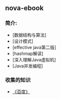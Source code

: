 ## nova-ebook
### 简介:
* [数据结构与算法]
* [设计模式]
* [effective java第二版]
* [hashmap解读]
* [深入理解Java虚拟机]
* [Java并发编程]


### 收集的知识
* [《百度》](https://www.baidu.com)

